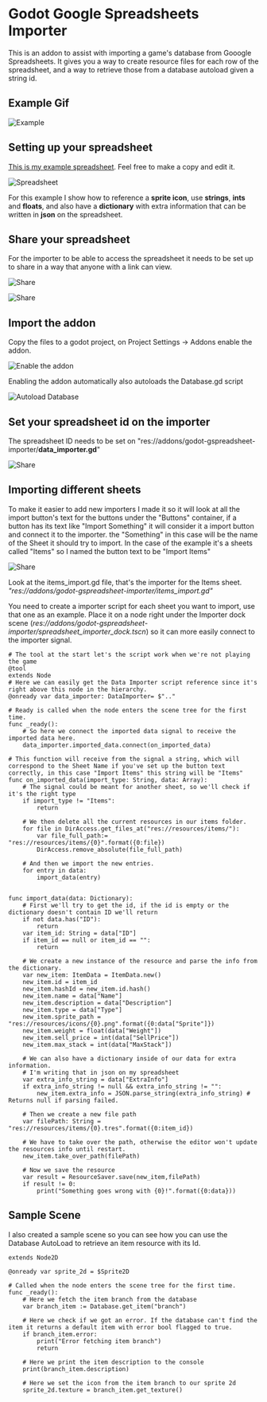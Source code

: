 # Godot Google Spreadsheets Importer
This is an addon to assist with importing a game's database from Gooogle Spreadsheets. It gives you a way to create resource files for each row of the spreadsheet, and a way to retrieve those from a database autoload given a string id.

## Example Gif
![Example](https://github.com/DanielSnd/godot-gspreadsheet-importer/blob/main/readme_images/GodotDatabaseImporter.gif?raw=true)

## Setting up your spreadsheet

[This is my example spreadsheet](https://docs.google.com/spreadsheets/d/1O2IiDy7HqCbpHf4T6UYuBG8vl7J5Ykf-wY-35PZe_lQ/edit?usp=sharing). Feel free to make a copy and edit it.

![Spreadsheet](https://github.com/DanielSnd/godot-gspreadsheet-importer/blob/main/readme_images/spreadsheet.png?raw=true)

For this example I show how to reference a **sprite icon**, use **strings**, **ints** and **floats**, and also have a **dictionary** with extra information that can be written in **json** on the spreadsheet.

## Share your spreadsheet

For the importer to be able to access the spreadsheet it needs to be set up to share in a way that anyone with a link can view.

![Share](https://github.com/DanielSnd/godot-gspreadsheet-importer/blob/main/readme_images/share.png?raw=true)

![Share](https://github.com/DanielSnd/godot-gspreadsheet-importer/blob/main/readme_images/share_anyone_with_the_link.png?raw=true)

## Import the addon

Copy the files to a godot project, on Project Settings -> Addons enable the addon.

![Enable the addon](https://github.com/DanielSnd/godot-gspreadsheet-importer/blob/main/readme_images/plugin_enable.png?raw=true)

Enabling the addon automatically also autoloads the Database.gd script

![Autoload Database](https://github.com/DanielSnd/godot-gspreadsheet-importer/blob/main/readme_images/autoload_database.png?raw=true)

## Set your spreadsheet id on the importer

The spreadsheet ID needs to be set on "res://addons/godot-gspreadsheet-importer/**data_importer.gd**"

![Share](https://github.com/DanielSnd/godot-gspreadsheet-importer/blob/main/readme_images/set_spreadsheet_id.png?raw=true)

## Importing different sheets

To make it easier to add new importers I made it so it will look at all the import button's text for the buttons under the "Buttons" container, if a button has its text like "Import Something" it will consider it a import button and connect it to the importer. the "Something" in this case will be the name of the Sheet it should try to import. In the case of the example it's a sheets called "Items" so I named the button text to be "Import Items"

![Share](https://github.com/DanielSnd/godot-gspreadsheet-importer/blob/main/readme_images/import_button.png?raw=true)

Look at the items_import.gd file, that's the importer for the Items sheet. *"res://addons/godot-gspreadsheet-importer/items_import.gd"*

You need to create a importer script for each sheet you want to import, use that one as an example. Place it on a node right under the Importer dock scene (*res://addons/godot-gspreadsheet-importer/spreadsheet_importer_dock.tscn*) so it can more easily connect to the importer signal.

```gdscript
# The tool at the start let's the script work when we're not playing the game
@tool
extends Node
# Here we can easily get the Data Importer script reference since it's right above this node in the hierarchy.
@onready var data_importer: DataImporter= $".."

# Ready is called when the node enters the scene tree for the first time.
func _ready():
	# So here we connect the imported data signal to receive the imported data here.
	data_importer.imported_data.connect(on_imported_data)

# This function will receive from the signal a string, which will correspond to the Sheet Name if you've set up the button text correctly, in this case "Import Items" this string will be "Items"
func on_imported_data(import_type: String, data: Array):
	# The signal could be meant for another sheet, so we'll check if it's the right type
	if import_type != "Items":
		return
	
	# We then delete all the current resources in our items folder.
	for file in DirAccess.get_files_at("res://resources/items/"):
		var file_full_path:= "res://resources/items/{0}".format({0:file})
		DirAccess.remove_absolute(file_full_path)
		
	# And then we import the new entries.
	for entry in data:
		import_data(entry)


func import_data(data: Dictionary):
	# First we'll try to get the id, if the id is empty or the dictionary doesn't contain ID we'll return
	if not data.has("ID"):
		return
	var item_id: String = data["ID"]
	if item_id == null or item_id == "":
		return
		
	# We create a new instance of the resource and parse the info from the dictionary.
	var new_item: ItemData = ItemData.new()
	new_item.id = item_id
	new_item.hashId = new_item.id.hash()
	new_item.name = data["Name"]
	new_item.description = data["Description"]
	new_item.type = data["Type"]
	new_item.sprite_path = "res://resources/icons/{0}.png".format({0:data["Sprite"]})
	new_item.weight = float(data["Weight"])
	new_item.sell_price = int(data["SellPrice"])
	new_item.max_stack = int(data["MaxStack"])
	
	# We can also have a dictionary inside of our data for extra information.
	# I'm writing that in json on my spreadsheet
	var extra_info_string = data["ExtraInfo"]
	if extra_info_string != null && extra_info_string != "":
		new_item.extra_info = JSON.parse_string(extra_info_string) # Returns null if parsing failed.
		
	# Then we create a new file path
	var filePath: String = "res://resources/items/{0}.tres".format({0:item_id})
	
	# We have to take over the path, otherwise the editor won't update the resources info until restart.
	new_item.take_over_path(filePath)
	
	# Now we save the resource
	var result = ResourceSaver.save(new_item,filePath)
	if result != 0:
		print("Something goes wrong with {0}!".format({0:data}))
```

## Sample Scene

I also created a sample scene so you can see how you can use the Database AutoLoad to retrieve an item resource with its Id.

```gdscript
extends Node2D

@onready var sprite_2d = $Sprite2D

# Called when the node enters the scene tree for the first time.
func _ready():
	# Here we fetch the item branch from the database
	var branch_item := Database.get_item("branch")
	
	# Here we check if we got an error. If the database can't find the item it returns a default item with error bool flagged to true.
	if branch_item.error:
		print("Error fetching item branch")
		return
		
	# Here we print the item description to the console
	print(branch_item.description)
	
	# Here we set the icon from the item branch to our sprite 2d
	sprite_2d.texture = branch_item.get_texture()
```
